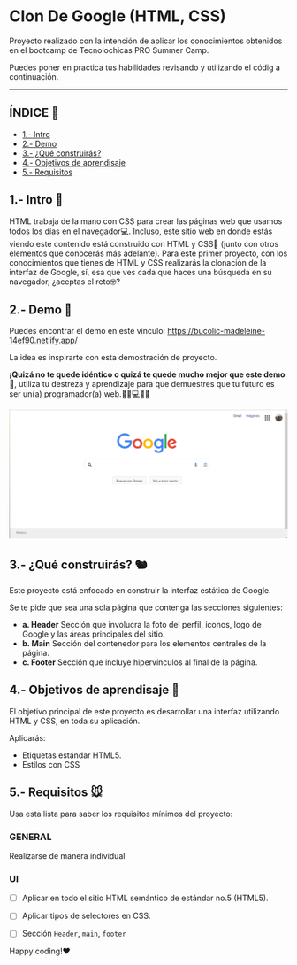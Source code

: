# Clon De Google (HTML, CSS)
Proyecto realizado con la intención de aplicar los conocimientos obtenidos en el bootcamp de Tecnolochicas PRO Summer Camp.

Puedes poner en practica tus habilidades revisando y utilizando el códig a continuación.

****

## ÍNDICE 🐾

* [1.- Intro](https://github.com/AngelesIB/clon-de-google/blob/main/README.md#1--intro-)
* [2.- Demo](https://github.com/AngelesIB/clon-de-google/blob/main/README.md#2--demo-)
* [3.- ¿Qué construirás?](https://github.com/AngelesIB/clon-de-google/blob/main/README.md#3--qúe-construirás-%EF%B8%8F)
* [4.- Objetivos de aprendisaje](https://github.com/AngelesIB/clon-de-google/blob/main/README.md#4--objetivos-de-aprendisaje-)
* [5.- Requisitos](https://github.com/AngelesIB/clon-de-google/blob/main/README.md#5--requisitos-)

## 1.- Intro 🐻

HTML trabaja de la mano con CSS para crear las páginas web que usamos todos los días en el navegador💻. Incluso, este sitio web en donde estás viendo este contenido está construido con HTML y CSS🤯 (junto con otros elementos que conocerás más adelante). Para este primer proyecto, con los conocimientos que tienes de HTML y CSS realizarás la clonación de la interfaz de Google, sí, esa que ves cada que haces una búsqueda en su navegador, ¿aceptas el reto🤓?

## 2.- Demo 🐰

Puedes encontrar el demo en este vínculo: https://bucolic-madeleine-14ef90.netlify.app/

La idea es inspirarte con esta demostración de proyecto. 

**¡Quizá no te quede idéntico o quizá te quede mucho mejor que este demo🤩**, utiliza tu destreza y aprendizaje para que demuestres que tu futuro es ser un(a) programador(a) web.👩🏻💻👦🏻

![imagen]("./../images/clon-cap.png)


## 3.- ¿Qué construirás? 🐿️

Este proyecto está enfocado en construir la interfaz estática de Google.

Se te pide que sea una sola página que contenga las secciones siguientes:
  - **a. Header**
    Sección que involucra la foto del perfil, iconos, logo de Google y las áreas principales del sitio.
  - **b. Main**
    Sección del contenedor para los elementos centrales de la página. 
  - **c. Footer**
    Sección que incluye hipervínculos al final de la página.


## 4.- Objetivos de aprendisaje 🐺

El objetivo principal de este proyecto es desarrollar una interfaz utilizando HTML y CSS, en toda su aplicación.

Aplicarás:

- Etiquetas estándar HTML5.
- Estilos con CSS


## 5.- Requisitos 🐭

Usa esta lista para saber los requisitos mínimos del proyecto:

### GENERAL

Realizarse de manera individual

### UI
- [ ] Aplicar en todo el sitio HTML semántico de estándar no.5 (HTML5).
- [ ] Aplicar tipos de selectores en CSS.
- [ ] Sección `Header`, `main`, `footer`


Happy coding!❤
